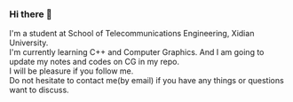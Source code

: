 ### Hi there 👋

<!--
**indevn/indevn** is a ✨ _special_ ✨ repository because its `README.md` (this file) appears on your GitHub profile.

Here are some ideas to get you started:

- 🔭 I’m currently working on ...
- 🌱 I’m currently learning ...
- 👯 I’m looking to collaborate on ...
- 🤔 I’m looking for help with ...
- 💬 Ask me about ...
- 📫 How to reach me: ...
- 😄 Pronouns: ...
- ⚡ Fun fact: ...
-->
I'm a student at School of Telecommunications Engineering, Xidian University.  
I'm currently learning C++ and Computer Graphics. And I am going to update my notes and codes on CG in my repo.    
I will be pleasure if you follow me.  
Do not hesitate to contact me(by email) if you have any things or questions want to discuss. 
